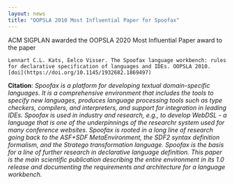 ```yaml
---
layout: news
title: "OOPSLA 2010 Most Influential Paper for Spoofax"
---
```


ACM SIGPLAN awarded the OOPSLA 2020 Most Influential Paper award to the paper

```
Lennart C.L. Kats, Eelco Visser. The Spoofax language workbench: rules for declarative specification of languages and IDEs. OOPSLA 2010. [doi](https://doi.org/10.1145/1932682.1869497)
```

**Citation**: *Spoofax is a platform for developing textual domain-specific languages. It is a comprehensive environment that includes the tools to specify new languages, produces language processing tools such as type checkers, compilers, and interpreters, and support for integration in leading IDEs. Spoofax is used in industry and research, e.g., to develop WebDSL - a language that is one of the underpinnings of the researchr system used for many conference websites. Spoofax is rooted in a long line of research going back to the ASF+SDF MetaEnvironment, the SDF2 syntax definition formalism, and the Stratego transformation language. Spoofax is the basis for a line of further research in declarative language definition. This paper is the main scientific publication describing the entire environment in its 1.0 release and documenting the requirements and architecture for a language workbench.*